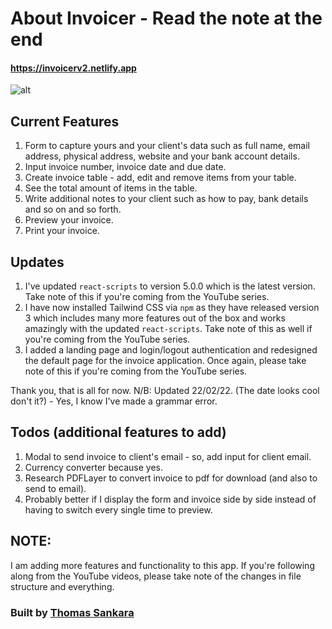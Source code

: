 # About Invoicer - Read the note at the end

#### https://invoicerv2.netlify.app

![alt](./Screenshot.png)

## Current Features

1. Form to capture yours and your client's data such as full name, email address, physical address, website and your bank account details.
2. Input invoice number, invoice date and due date.
3. Create invoice table - add, edit and remove items from your table.
4. See the total amount of items in the table.
5. Write additional notes to your client such as how to pay, bank details and so on and so forth.
6. Preview your invoice.
7. Print your invoice.

## Updates

1. I've updated `react-scripts` to version 5.0.0 which is the latest version. Take note of this if you're coming from the YouTube series.
2. I have now installed Tailwind CSS via `npm` as they have released version 3 which includes many more features out of the box and works amazingly with the updated `react-scripts`. Take note of this as well if you're coming from the YouTube series.
3. I added a landing page and login/logout authentication and redesigned the default page for the invoice application. Once again, please take note of this if you're coming from the YouTube series.

Thank you, that is all for now. N/B: Updated 22/02/22. (The date looks cool don't it?) - Yes, I know I've made a grammar error.

## Todos (additional features to add)

1. Modal to send invoice to client's email - so, add input for client email.
2. Currency converter because yes.
3. Research PDFLayer to convert invoice to pdf for download (and also to send to email).
4. Probably better if I display the form and invoice side by side instead of having to switch every single time to preview.

## NOTE:

I am adding more features and functionality to this app. If you're following along from the YouTube videos, please take note of the changes in file structure and everything.

### Built by [Thomas Sankara](https://tsbsankara.netlify.app)
